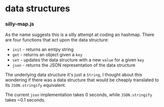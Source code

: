 # data structures

### silly-map.js

As the name suggests this is a silly attempt at coding
an hashmap. There are four functions that act upon the data structure:

 * `init` - returns an emtpy string
 * `get` - returns an object given a `key`
 * `set` - updates the data structure with a new `value` for a given `key`
 * `json` - returns the JSON representation of the data structure

The underlying data structure it's just a `String`, I thought about
this wondering if there was a data structure that would be cheaply
translated to its `JSON.stringify` equivalent.

The current `json` implementation takes 0 seconds, while
`JSON.stringify` takes ~0.1 seconds.
